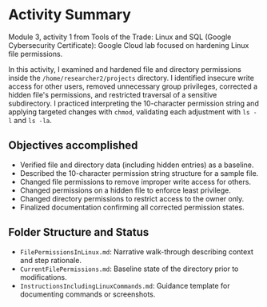# Activity Summary 
Module 3, activity 1 from Tools of the Trade: Linux and SQL (Google Cybersecurity Certificate): Google Cloud lab focused on hardening Linux file permissions.

In this activity, I examined and hardened file and directory permissions inside the `/home/researcher2/projects` directory. I identified insecure write access for other users, removed unnecessary group privileges, corrected a hidden file's permissions, and restricted traversal of a sensitive subdirectory. I practiced interpreting the 10-character permission string and applying targeted changes with `chmod`, validating each adjustment with `ls -l` and `ls -la`.

## Objectives accomplished

- Verified file and directory data (including hidden entries) as a baseline.
- Described the 10-character permission string structure for a sample file.
- Changed file permissions to remove improper write access for others.
- Changed permissions on a hidden file to enforce least privilege.
- Changed directory permissions to restrict access to the owner only.
- Finalized documentation confirming all corrected permission states.

## Folder Structure and Status

- `FilePermissionsInLinux.md`: Narrative walk-through describing context and step rationale.
- `CurrentFilePermissions.md`: Baseline state of the directory prior to modifications.
- `InstructionsIncludingLinuxCommands.md`: Guidance template for documenting commands or screenshots.

